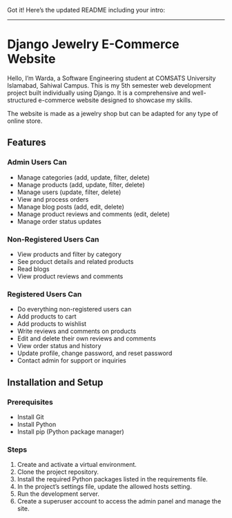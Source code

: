 Got it! Here’s the updated README including your intro:

---

# Django Jewelry E-Commerce Website

Hello, I’m Warda, a Software Engineering student at COMSATS University Islamabad, Sahiwal Campus.
This is my 5th semester web development project built individually using Django. It is a comprehensive and well-structured e-commerce website designed to showcase my skills.

The website is made as a jewelry shop but can be adapted for any type of online store.

## Features

### Admin Users Can

* Manage categories (add, update, filter, delete)
* Manage products (add, update, filter, delete)
* Manage users (update, filter, delete)
* View and process orders
* Manage blog posts (add, edit, delete)
* Manage product reviews and comments (edit, delete)
* Manage order status updates

### Non-Registered Users Can

* View products and filter by category
* See product details and related products
* Read blogs
* View product reviews and comments

### Registered Users Can

* Do everything non-registered users can
* Add products to cart
* Add products to wishlist
* Write reviews and comments on products
* Edit and delete their own reviews and comments
* View order status and history
* Update profile, change password, and reset password
* Contact admin for support or inquiries

## Installation and Setup

### Prerequisites

* Install Git
* Install Python
* Install pip (Python package manager)

### Steps

1. Create and activate a virtual environment.
2. Clone the project repository.
3. Install the required Python packages listed in the requirements file.
4. In the project’s settings file, update the allowed hosts setting.
5. Run the development server.
6. Create a superuser account to access the admin panel and manage the site.

